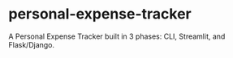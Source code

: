 # personal-expense-tracker
A Personal Expense Tracker built in 3 phases: CLI, Streamlit, and Flask/Django.
